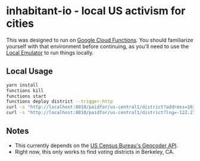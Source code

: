 # inhabitant-io - local US activism for cities

This was designed to run on [Google Cloud Functions][google-cloud-functions]. You should familiarize yourself with that environment before continuing, as you'll need to use the [Local Emulator][google-cloud-functions-emulator] to run things locally.

## Local Usage

```bash
yarn install
functions kill
functions start
functions deploy district --trigger-http
curl -s "http://localhost:8010/paidfor/us-central1/district?address=1637+Stuart+St+Berkeley+CA+94703"
curl -s "http://localhost:8010/paidfor/us-central1/district?lng=-122.27536&lat=37.8501"
```

## Notes

- This currently depends on the [US Census Bureau's Geocoder API][us-census-geocoder].
- Right now, this only works to find voting districts in Berkeley, CA.

<!-- links -->

[google-cloud-functions]: https://cloud.google.com/functions/docs/
[google-cloud-functions-emulator]: https://github.com/GoogleCloudPlatform/cloud-functions-emulator/
[us-census-geocoder]: https://geocoding.geo.census.gov/geocoder/
